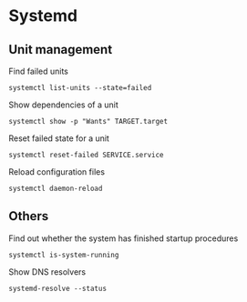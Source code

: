 # Systemd

## Unit management

Find failed units
```
systemctl list-units --state=failed
```

Show dependencies of a unit
```
systemctl show -p "Wants" TARGET.target
```

Reset failed state for a unit
```
systemctl reset-failed SERVICE.service
```

Reload configuration files
```
systemctl daemon-reload 
```

## Others

Find out whether the system has finished startup procedures
```
systemctl is-system-running
```

Show DNS resolvers
```
systemd-resolve --status
```

